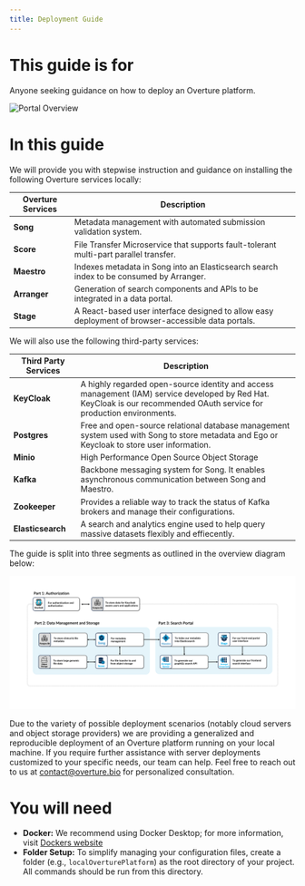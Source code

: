 ```yaml
---
title: Deployment Guide
---
```


# This guide is for

Anyone seeking guidance on how to deploy an Overture platform. 


![Portal Overview](./assets/endGoal.png 'End Goal')

# In this guide 

We will provide you with stepwise instruction and guidance on installing the following Overture services locally:

| Overture Services | Description                                                                                        |
| ----------------- | -------------------------------------------------------------------------------------------------- |
| **Song**          | Metadata management with automated submission validation system.                                   |
| **Score**         | File Transfer Microservice that supports fault-tolerant multi-part parallel transfer.               |
| **Maestro**       | Indexes metadata in Song into an Elasticsearch search index to be consumed by Arranger.            |
| **Arranger**      | Generation of search components and APIs to be integrated in a data portal.                        |
| **Stage**         | A React-based user interface designed to allow easy deployment of browser-accessible data portals. |

We will also use the following third-party services:

| Third Party Services | Description                                                                                                                               |
| -------------------- | ----------------------------------------------------------------------------------------------------------------------------------------- |
| **KeyCloak**             | A highly regarded open-source identity and access management (IAM) service developed by Red Hat. KeyCloak is our recommended OAuth service for production environments.                           |
| **Postgres**             | Free and open-source relational database management system used with Song to store metadata and Ego or Keycloak to store user information. |
| **Minio**                | High Performance Open Source Object Storage                                                                                               |
| **Kafka**                | Backbone messaging system for Song. It enables asynchronous communication between Song and Maestro.                                       |
| **Zookeeper**            | Provides a reliable way to track the status of Kafka brokers and manage their configurations.                                             |
| **Elasticsearch**        | A search and analytics engine used to help query massive datasets flexibly and effiecently.                                              |

The guide is split into three segments as outlined in the overview diagram below:

![Portal Overview](./assets/guideOverview.png 'Guide Overview')

<Note title="Do you have a specific deployment scenario?">Due to the variety of possible deployment scenarios (notably cloud servers and object storage providers) we are providing a generalized and reproducible deployment of an Overture platform running on your local machine. If you require further assistance with server deployments customized to your specific needs, our team can help. Feel free to reach out to us at contact@overture.bio for personalized consultation.</Note>

# You will need

- **Docker:** We recommend using Docker Desktop; for more information, visit [Dockers website](https://www.docker.com/products/docker-desktop/)
- **Folder Setup:** To simplify managing your configuration files, create a folder (e.g., `localOverturePlatform`) as the root directory of your project. All commands should be run from this directory.